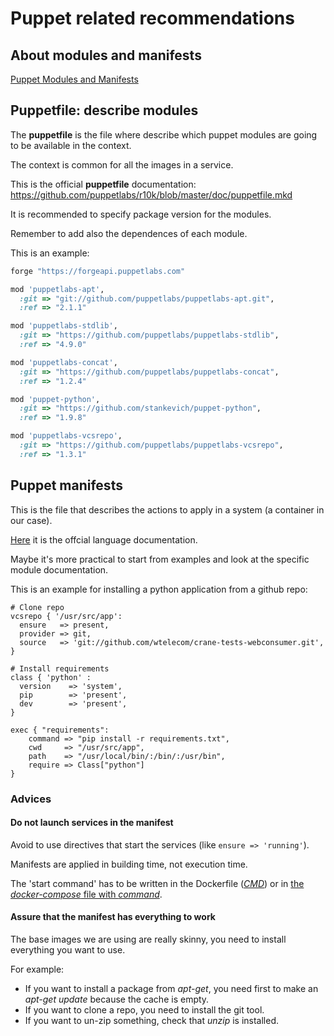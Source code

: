 # Puppet related recommendations

## About modules and manifests

[Puppet Modules and Manifests](https://docs.puppetlabs.com/pe/latest/puppet_modules_manifests.html)

## Puppetfile: describe modules

The __puppetfile__ is the file where describe which puppet modules are going to be available in the context.

The context is common for all the images in a service.

This is the official __puppetfile__ documentation: https://github.com/puppetlabs/r10k/blob/master/doc/puppetfile.mkd

It is recommended to specify package version for the modules.

Remember to add also the dependences of each module.

This is an example:

```ruby
forge "https://forgeapi.puppetlabs.com"

mod 'puppetlabs-apt',
  :git => "git://github.com/puppetlabs/puppetlabs-apt.git",
  :ref => "2.1.1"

mod 'puppetlabs-stdlib',
  :git => "https://github.com/puppetlabs/puppetlabs-stdlib",
  :ref => "4.9.0"

mod 'puppetlabs-concat',
  :git => "https://github.com/puppetlabs/puppetlabs-concat",
  :ref => "1.2.4"

mod 'puppet-python',
  :git => "https://github.com/stankevich/puppet-python",
  :ref => "1.9.8"

mod 'puppetlabs-vcsrepo',
  :git => "https://github.com/puppetlabs/puppetlabs-vcsrepo",
  :ref => "1.3.1"
```

## Puppet manifests

This is the file that describes the actions to apply in a system (a container in our case).

[Here](https://docs.puppetlabs.com/puppet/3.8/reference/lang_visual_index.html) it is the offcial language documentation.

Maybe it's more practical to start from examples and look at the specific module documentation.

This is an example for installing a python application from a github repo:

```puppet
# Clone repo
vcsrepo { '/usr/src/app':
  ensure   => present,
  provider => git,
  source   => 'git://github.com/wtelecom/crane-tests-webconsumer.git',
}

# Install requirements
class { 'python' :
  version    => 'system',
  pip        => 'present',
  dev        => 'present',
}

exec { "requirements":
    command => "pip install -r requirements.txt",
    cwd     => "/usr/src/app",
    path    => "/usr/local/bin/:/bin/:/usr/bin",
    require => Class["python"]
}
```

### Advices

#### Do not launch services in the manifest

Avoid to use directives that start the services (like `ensure => 'running'`).

Manifests are applied in building time, not execution time.

The 'start command' has to be written in the Dockerfile ([_CMD_](http://docs.docker.com/engine/reference/builder/#cmd)) or in [the _docker-compose_ file with _command_](http://docs.docker.com/compose/compose-file/#command).

#### Assure that the manifest has everything to work

The base images we are using are really skinny, you need to install everything you want to use.

For example:
- If you want to install a package from _apt-get_, you need first to make an _apt-get update_ because the cache is empty.
- If you want to clone a repo, you need to install the git tool.
- If you want to un-zip something, check that _unzip_ is installed.
